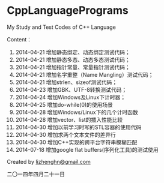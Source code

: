 CppLanguagePrograms
===================
My Study and Test Codes of C++ Language

Content：

1.  2014-04-21 增加静态绑定、动态绑定测试代码； 
2.  2014-04-21 增加静态多态、动态多态测试代码； 
3.  2014-04-21 增加指针常量、常量指针测试代码； 
4.  2014-04-21 增加名字重整（Name Mangling）测试代码； 
5.  2014-04-21 增加strlen、sizeof测试代码；  
6.  2014-04-23 增加GBK、UTF-8转换测试代码；
7.  2014-04-24 增加Windows及Linux下计时器；
8.  2014-04-25 增加do-while(0)的使用场景
9.  2014-04-28 增加Windows/Linux下的几个计时函数
10.  2014-04-28 增加vector、list的插入性能比较
11.  2014-04-30 增加以前学习时写的STL容器的使用代码
12.  2014-04-30 增加求两个文本文件的差异行
13.  2014-04-30 增加C++实现的跨平台字符串模糊匹配
14.  2014-07-18 增加google flat buffers(序列化工具)的测试使用

Created by lizhenghn@gmail.com 

二〇一四年四月二十一日
